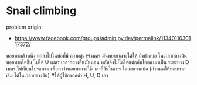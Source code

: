 # Snail climbing

problem origin:
- https://www.facebook.com/groups/admin.py.dev/permalink/1134011630117372/

หอยทากตัวหนึ่ง ตกลงไปในบ่อที่มี ความสูง H เมตร มันพยายามจะไต่ให้
ถึงปากบ่อ ในเวลากลางวันหอยทากไต่ขึ้น ไปได้ U เมตร เวลากลางคืนมันนอน
หลับจึงไม่ได้ไต่แต่กลับไถลลงมาเป็น ระยะทาง D เมตร ให้เขียนโปรแกรม
เพื่อหาว่าหอยทากจะใช้เวลากี่วันในการ ไต่ออกจากบ่อ (กำหนดให้หอยทากเริ่ม
ไต่ในเวลากลางวัน) #ให้ผู้ใช้กรอกค่า H, U, D เอง
